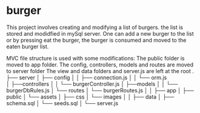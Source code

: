 # burger
This project involves creating and modifying a list of burgers. the list is stored and modidfied in mySql server. One can add a new burger to the list or by pressing eat the burger, the burger is consumed and moved to the eaten burger list.

MVC file structure is used with some modifications:
    The public folder is moved to app folder.
    The config, controllers, models and routes are moved to server folder
    The view and data folders and server.js are left at the root
.
├── server
│   ├── config
│   │    ├── connection.js
│   │    └── orm.js         
│   ├──controllers
│   │    └── burgerController.js
│   ├──models
│   │    └── burgerDbRules.js
│   └── routes
│         └── burgerRoutes.js
│
│
├── app
│   ├── public
│        └── assets
│               ├── css
│               └── images
│
│
├── data
│     ├── schema.sql
│     └── seeds.sql
│
└── server.js